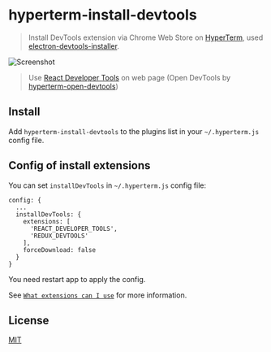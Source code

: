# hyperterm-install-devtools

> Install DevTools extension via Chrome Web Store on [HyperTerm](https://hyperterm.org), used [electron-devtools-installer](https://github.com/GPMDP/electron-devtools-installer).

![Screenshot](https://cloud.githubusercontent.com/assets/3001525/16935410/cbc9aa9e-4d91-11e6-9d59-61317b6644d1.png)

> Use [React Developer Tools](https://github.com/facebook/react-devtools) on web page (Open DevTools by [hyperterm-open-devtools](https://www.npmjs.com/package/hyperterm-open-devtools))

## Install

Add `hyperterm-install-devtools` to the plugins list in your `~/.hyperterm.js` config file.

## Config of install extensions

You can set `installDevTools` in `~/.hyperterm.js` config file:

```
config: {
  ...
  installDevTools: {
    extensions: [
      'REACT_DEVELOPER_TOOLS',
      'REDUX_DEVTOOLS'
    ],
    forceDownload: false
  }
}
```

You need restart app to apply the config.

See [`What extensions can I use`](https://github.com/GPMDP/electron-devtools-installer#what-extensions-can-i-use) for more information.

## License

[MIT](LICENSE.md)
